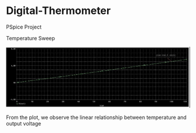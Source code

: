 # Digital-Thermometer
 PSpice Project


Temperature Sweep

![](images/Result.png)

From the plot, we observe the linear relationship between temperature and output voltage
